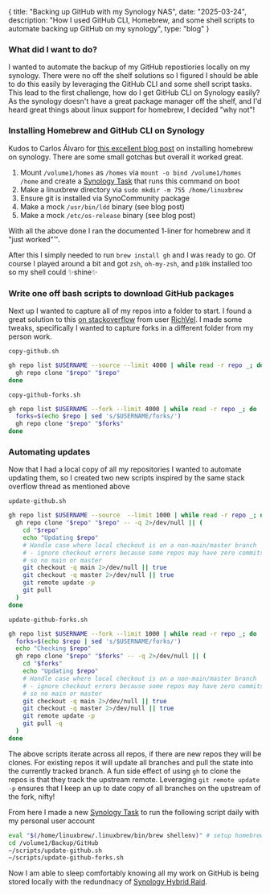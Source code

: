 {
  title: "Backing up GitHub with my Synology NAS",
  date:  "2025-03-24",
  description: "How I used GitHub CLI, Homebrew, and some shell scripts to automate backing up GitHub on my synology",
  type: "blog"
}
### What did I want to do?

I wanted to automate the backup of my GitHub repostiories locally on my synology. There were no off the shelf solutions so I figured I should be able to do this easily by leveraging the GitHub CLI and some shell script tasks. This lead to the first challenge, how do I get GitHub CLI on Synology easily? As the synology doesn't have a great package manager off the shelf, and I'd heard great things about linux support for homebrew, I decided "why not"!

### Installing Homebrew and GitHub CLI on Synology

Kudos to Carlos Álvaro for [this excellent blog post](https://cdalvaro.io/2025/02/02/synogoly_homebrew) on installing homebrew on synology. There are some small gotchas but overall it worked great.

1. Mount `/volume1/homes` as `/homes` via `mount -o bind /volume1/homes /home` and create a [Synology Task](https://kb.synology.com/en-af/DSM/help/DSM/AdminCenter/system_taskscheduler?version=7) that runs this command on boot
2. Make a linuxbrew directory via `sudo mkdir -m 755 /home/linuxbrew`
3. Ensure git is installed via SynoCommunity package
4. Make a mock `/usr/bin/ldd` binary (see blog post)
5. Make a mock `/etc/os-release` binary (see blog post)

With all the above done I ran the documented 1-liner for homebrew and it "just worked"™️.

After this I simply needed to run `brew install gh` and I was ready to go. Of course I played around a bit and got `zsh`, `oh-my-zsh`, and `p10k` installed too so my shell could ✨shine✨

### Write one off bash scripts to download GitHub packages

Next up I wanted to capture all of my repos into a folder to start. I found a great solution to this [on stackoverflow](https://stackoverflow.com/a/68770988) from user [RichVel](https://stackoverflow.com/users/992887/richvel). I made some tweaks, specifically I wanted to capture forks in a different folder from my person work.

`copy-github.sh`
```bash
gh repo list $USERNAME --source --limit 4000 | while read -r repo _; do
  gh repo clone "$repo" "$repo"
done
```

`copy-github-forks.sh`

```bash
gh repo list $USERNAME --fork --limit 4000 | while read -r repo _; do
  forks=$(echo $repo | sed 's/$USERNAME/forks/')
  gh repo clone "$repo" "$forks"
done
```
### Automating updates

Now that I had a local copy of all my repositories I wanted to automate updating them, so I created two new scripts inspired by the same stack overflow thread as mentioned above

`update-github.sh`
```bash
gh repo list $USERNAME --source  --limit 1000 | while read -r repo _; do
  gh repo clone "$repo" "$repo" -- -q 2>/dev/null || (
    cd "$repo"
	echo "Updating $repo"
    # Handle case where local checkout is on a non-main/master branch
    # - ignore checkout errors because some repos may have zero commits,
    # so no main or master
    git checkout -q main 2>/dev/null || true
    git checkout -q master 2>/dev/null || true
    git remote update -p
	git pull
  )
done
```

`update-github-forks.sh`
```bash
gh repo list $USERNAME --fork --limit 1000 | while read -r repo _; do
  forks=$(echo $repo | sed 's/$USERNAME/forks/')
  echo "Checking $repo"
  gh repo clone "$repo" "$forks" -- -q 2>/dev/null || (
    cd "$forks"
    echo "Updating $repo"
    # Handle case where local checkout is on a non-main/master branch
    # - ignore checkout errors because some repos may have zero commits,
    # so no main or master
    git checkout -q main 2>/dev/null || true
    git checkout -q master 2>/dev/null || true
    git remote update -p
    git pull -q
  )
done
```

The above scripts iterate across all repos, if there are new repos they will be clones. For existing repos it will update all branches and pull the state into the currently tracked branch. A fun side effect of using `gh` to clone the repos is that they track the upstream remote. Leveraging `git remote update -p` ensures that I keep an up to date copy of all branches on the upstream of the fork, nifty!

From here I made a new [Synology Task](https://kb.synology.com/en-af/DSM/help/DSM/AdminCenter/system_taskscheduler?version=7) to run the following script daily with my personal user account

```bash
eval "$(/home/linuxbrew/.linuxbrew/bin/brew shellenv)" # setup homebrew in path
cd /volume1/Backup/GitHub
~/scripts/update-github.sh
~/scripts/update-github-forks.sh
```

Now I am able to sleep comfortably knowing all my work on GitHub is being stored locally with the redundnacy of [Synology Hybrid Raid](https://kb.synology.com/vi-vn/DSM/tutorial/What_is_Synology_Hybrid_RAID_SHR).

